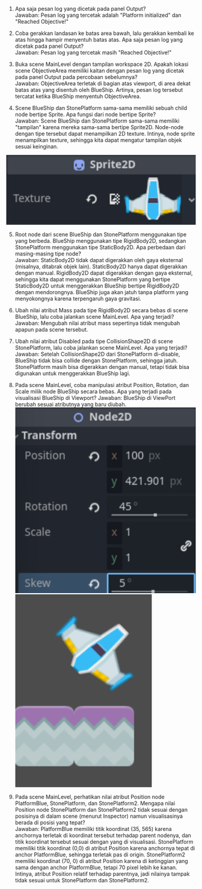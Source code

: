 1. Apa saja pesan log yang dicetak pada panel Output?<br>
Jawaban: Pesan log yang tercetak adalah "Platform initialized" dan "Reached Objective!"

2. Coba gerakkan landasan ke batas area bawah, lalu gerakkan kembali ke atas hingga hampir menyentuh batas atas. Apa saja pesan log yang dicetak pada panel Output?<br>
Jawaban: Pesan log yang tercetak masih "Reached Objective!"

3. Buka scene MainLevel dengan tampilan workspace 2D. Apakah lokasi scene ObjectiveArea memiliki kaitan dengan pesan log yang dicetak pada panel Output pada percobaan sebelumnya?<br>
Jawaban: ObjectiveArea terletak di bagian atas viewport, di area dekat batas atas yang disentuh oleh BlueShip. Artinya, pesan log tersebut tercatat ketika BlueShip menyentuh ObjectiveArea.

4. Scene BlueShip dan StonePlatform sama-sama memiliki sebuah child node bertipe Sprite. Apa fungsi dari node bertipe Sprite?<br>
Jawaban: Scene BlueShip dan StonePlatform sama-sama memiliki "tampilan" karena mereka sama-sama bertipe Sprite2D. Node-node dengan tipe tersebut dapat menampilkan 2D texture. Intinya, node sprite menampilkan texture, sehingga kita dapat mengatur tampilan objek sesuai keinginan.

![](img/sprite2d.png)

5. Root node dari scene BlueShip dan StonePlatform menggunakan tipe yang berbeda. BlueShip menggunakan tipe RigidBody2D, sedangkan StonePlatform menggunakan tipe StaticBody2D. Apa perbedaan dari masing-masing tipe node?<br>
Jawaban: StaticBody2D tidak dapat digerakkan oleh gaya eksternal (misalnya, ditabrak objek lain). StaticBody2D hanya dapat digerakkan dengan manual. RigidBody2D dapat digerakkan dengan gaya eksternal, sehingga kita dapat menggunakan StonePlatform yang bertipe StaticBody2D untuk menggerakkan BlueShip bertipe RigidBody2D dengan mendorongnya. BlueShip juga akan jatuh tanpa platform yang menyokongnya karena terpengaruh gaya gravitasi.

6. Ubah nilai atribut Mass pada tipe RigidBody2D secara bebas di scene BlueShip, lalu coba jalankan scene MainLevel. Apa yang terjadi?<br>
Jawaban: Mengubah nilai atribut mass sepertinya tidak mengubah apapun pada scene tersebut.

7. Ubah nilai atribut Disabled pada tipe CollisionShape2D di scene StonePlatform, lalu coba jalankan scene MainLevel. Apa yang terjadi?<br>
Jawaban: Setelah CollisionShape2D dari StonePlatform di-disable, BlueShip tidak bisa collide dengan StonePlatform, sehingga jatuh. StonePlatform masih bisa digerakkan dengan manual, tetapi tidak bisa digunakan untuk menggerakkan BlueShip lagi.

8. Pada scene MainLevel, coba manipulasi atribut Position, Rotation, dan Scale milik node BlueShip secara bebas. Apa yang terjadi pada visualisasi BlueShip di Viewport?
Jawaban: BlueShip di ViewPort berubah sesuai atributnya yang baru diubah. 
![](img/adjust.png)
![](img/adjusted.png)

9. Pada scene MainLevel, perhatikan nilai atribut Position node PlatformBlue, StonePlatform, dan StonePlatform2. Mengapa nilai Position node StonePlatform dan StonePlatform2 tidak sesuai dengan posisinya di dalam scene (menurut Inspector) namun visualisasinya berada di posisi yang tepat?<br>
Jawaban: PlatformBlue memiliki titik koordinat (35, 565) karena anchornya terletak di koordinat tersebut terhadap parent nodenya, dan titik koordinat tersebut sesuai dengan yang di visualisasi. StonePlatform memiliki titik koordinat (0,0) di atribut Position karena anchornya tepat di anchor PlatformBlue, sehingga terletak pas di origin. StonePlatform2 memiliki koordinat (70, 0) di atribut Position karena di ketinggian yang sama dengan anchor PlatformBlue, tetapi 70 pixel lebih ke kanan. Intinya, atribut Position relatif terhadap parentnya, jadi nilainya tampak tidak sesuai untuk StonePlatform dan StonePlatform2.
